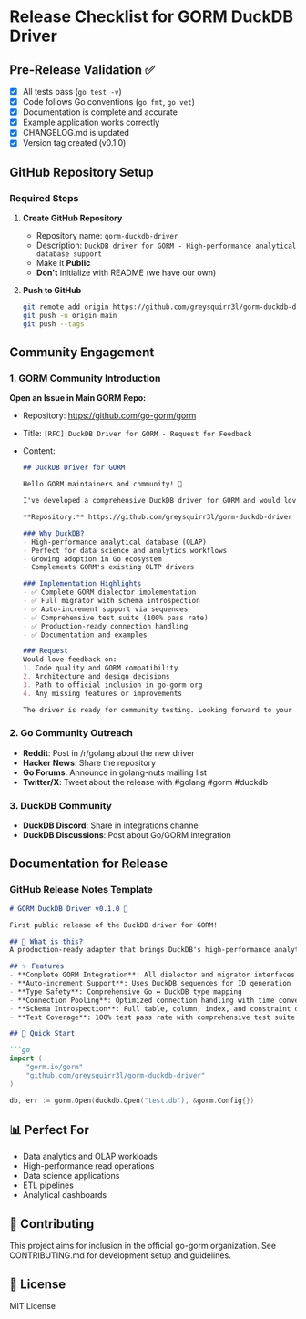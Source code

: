 # Release Checklist for GORM DuckDB Driver

## Pre-Release Validation ✅

- [x] All tests pass (`go test -v`)
- [x] Code follows Go conventions (`go fmt`, `go vet`)
- [x] Documentation is complete and accurate
- [x] Example application works correctly
- [x] CHANGELOG.md is updated
- [x] Version tag created (v0.1.0)

## GitHub Repository Setup

### Required Steps

1. **Create GitHub Repository**
   - Repository name: `gorm-duckdb-driver`
   - Description: `DuckDB driver for GORM - High-performance analytical database support`
   - Make it **Public**
   - **Don't** initialize with README (we have our own)

2. **Push to GitHub**

   ```bash
   git remote add origin https://github.com/greysquirr3l/gorm-duckdb-driver.git
   git push -u origin main
   git push --tags
   ```

## Community Engagement

### 1. GORM Community Introduction

**Open an Issue in Main GORM Repo:**

- Repository: https://github.com/go-gorm/gorm
- Title: `[RFC] DuckDB Driver for GORM - Request for Feedback`
- Content:

  ```markdown
  ## DuckDB Driver for GORM

  Hello GORM maintainers and community! 👋

  I've developed a comprehensive DuckDB driver for GORM and would love to get your feedback before proposing it for official inclusion.

  **Repository:** https://github.com/greysquirr3l/gorm-duckdb-driver

  ### Why DuckDB?
  - High-performance analytical database (OLAP)
  - Perfect for data science and analytics workflows
  - Growing adoption in Go ecosystem
  - Complements GORM's existing OLTP drivers

  ### Implementation Highlights
  - ✅ Complete GORM dialector implementation
  - ✅ Full migrator with schema introspection
  - ✅ Auto-increment support via sequences
  - ✅ Comprehensive test suite (100% pass rate)
  - ✅ Production-ready connection handling
  - ✅ Documentation and examples

  ### Request
  Would love feedback on:
  1. Code quality and GORM compatibility
  2. Architecture and design decisions
  3. Path to official inclusion in go-gorm org
  4. Any missing features or improvements

  The driver is ready for community testing. Looking forward to your thoughts!
  ```

### 2. Go Community Outreach

- **Reddit**: Post in /r/golang about the new driver
- **Hacker News**: Share the repository
- **Go Forums**: Announce in golang-nuts mailing list
- **Twitter/X**: Tweet about the release with #golang #gorm #duckdb

### 3. DuckDB Community

- **DuckDB Discord**: Share in integrations channel
- **DuckDB Discussions**: Post about Go/GORM integration

## Documentation for Release

### GitHub Release Notes Template

```markdown
# GORM DuckDB Driver v0.1.0 🚀

First public release of the DuckDB driver for GORM!

## 🎯 What is this?
A production-ready adapter that brings DuckDB's high-performance analytical capabilities to the GORM ecosystem. Perfect for data science, analytics, and high-throughput applications.

## ✨ Features
- **Complete GORM Integration**: All dialector and migrator interfaces implemented
- **Auto-increment Support**: Uses DuckDB sequences for ID generation
- **Type Safety**: Comprehensive Go ↔ DuckDB type mapping
- **Connection Pooling**: Optimized connection handling with time conversion
- **Schema Introspection**: Full table, column, index, and constraint discovery
- **Test Coverage**: 100% test pass rate with comprehensive test suite

## 🚀 Quick Start

```go
import (
    "gorm.io/gorm"
    "github.com/greysquirr3l/gorm-duckdb-driver"
)

db, err := gorm.Open(duckdb.Open("test.db"), &gorm.Config{})
```

## 📊 Perfect For

- Data analytics and OLAP workloads
- High-performance read operations
- Data science applications
- ETL pipelines
- Analytical dashboards

## 🤝 Contributing

This project aims for inclusion in the official go-gorm organization.
See CONTRIBUTING.md for development setup and guidelines.

## 📄 License

MIT License
```